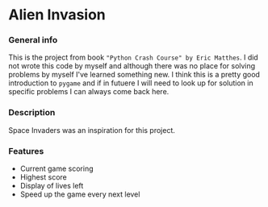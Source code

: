 # Alien Invasion

### General info
This is the project from book `"Python Crash Course" by Eric Matthes`.
I did not wrote this code by myself and although there was no place for solving problems by myself I've learned something new.
I think this is a pretty good introduction to `pygame` and if in futuere  I will need to look up for solution in specific problems I can always come back here.

### Description
Space Invaders was an inspiration for this project. 

### Features
- Current game scoring
- Highest score
- Display of lives left
- Speed up the game every next level
